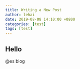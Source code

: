 ```yaml
---
title: Writing a New Post
author: lehai
date: 2019-08-08 14:10:00 +0800
categories: [test]
tags: [test]
---
```


## Hello

@es blog
